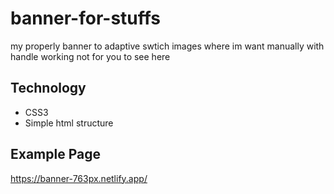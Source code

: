 # banner-for-stuffs
my properly banner to adaptive swtich images where im want manually with handle working not for you to see here 

## Technology

- CSS3
- Simple html structure

## Example Page

https://banner-763px.netlify.app/
